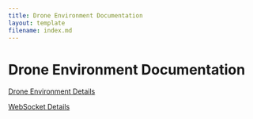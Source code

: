 ```yaml
---
title: Drone Environment Documentation
layout: template
filename: index.md
--- 
```


# Drone Environment Documentation

[Drone Environment Details](<docs/Drone Environment Details.md>)

[WebSocket Details](<docs/WebSocket Details.md>)